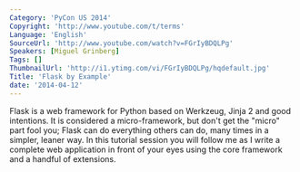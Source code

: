 ```yaml
---
Category: 'PyCon US 2014'
Copyright: 'http://www.youtube.com/t/terms'
Language: 'English'
SourceUrl: 'http://www.youtube.com/watch?v=FGrIyBDQLPg'
Speakers: [Miguel Grinberg]
Tags: []
ThumbnailUrl: 'http://i1.ytimg.com/vi/FGrIyBDQLPg/hqdefault.jpg'
Title: 'Flask by Example'
date: '2014-04-12'
---
```

Flask is a web framework for Python based on Werkzeug, Jinja 2 and good intentions. It is considered a micro-framework, but don't get the "micro" part fool you; Flask can do everything others can do, many times in a simpler, leaner way. In this tutorial session you will follow me as I write a complete web application in front of your eyes using the core framework and a handful of extensions.
